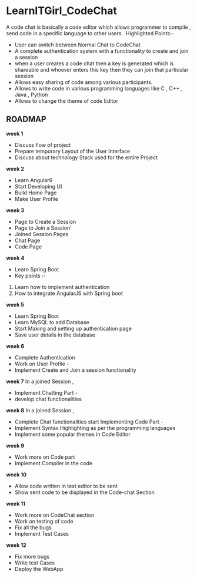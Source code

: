  # LearnITGirl_CodeChat

A code chat is basically a code editor which allows programmer to compile , send  code in a specific language to other users . 
Highlighted Points:-
 

 -  User can switch between Normal Chat to CodeChat
 -  A complete  authentication system with a functionality to create and join a session
 - when a user creates a code chat then a key is generated which is
   shareable and whoever enters this key then they can join that particular session
 - Allows easy sharing of code among various participants.
 - Allows to write code in various programming languages like  C , C++ , Java , Python
 - Allows to change the theme of code Editor

## ROADMAP

**week 1** 
- Discuss flow of project 
- Prepare temporary Layout of the User Interface 
- Discuss about technology Stack used for the entire Project

**week 2**
- Learn Angular6 
- Start Developing UI 
- Build Home Page 
- Make User Profile 

**week 3**
- Page to Create a Session
- Page to Join a Session'
- Joined Session Pages  
- Chat Page
- Code  Page

**week 4**
- Learn Spring Boot 
- Key points  :-
1. Learn how to implement authentication
2. How to integrate AngularJS with Spring boot

**week 5**
- Learn Spring Boot
- Learn MySQL to add Database
- Start Making and setting up authentication page 
- Save user details in the database 

**week 6**
- Complete Authentication
- Work on User Profile - 
- Implement Create and Join a session functionality

**week 7**
 In a joined Session , 
- Implement Chatting Part - 
- develop chat functionalities
 
**week 8**
In a joined Session ,
- Complete Chat functionalities 
 start Implementing Code Part - 
- Implement Syntax Highlighting as per the programming languages 
- Implement  some popular themes in Code Editor

**week 9**
- Work more on Code part 
- Implement Compiler in the code

**week 10**
- Allow  code written in text editor  to be sent 
- Show sent code to be displayed in the Code-chat Section

**week 11**
- Work more on CodeChat section
- Work on testing of code
- Fix all the bugs 
- Implement Test Cases

**week 12**
- Fix more bugs 
- Write test Cases
- Deploy the WebApp
